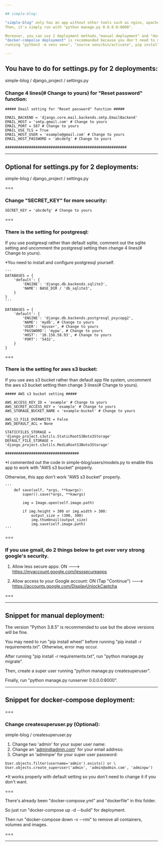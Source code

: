 ```yaml
---

## simple-blog:

"simple-blog" only has an app without other tools such as nginx, apache, gunicorn and so on. 
Then, it's simply run with "python manage.py 0.0.0.0:8000".

Moreover, you can use 2 deployment methods,"manual deployment" and "docker-compolse deployment".
"docker-compolse deployment" is recommanded because you don't need to manually deploy the app 
running "python3 -m venv venv", "source venv/bin/activate", pip install -r requirements.txt" and so on.

---
```


## You have to do for settings.py for 2 deployments:

simple-blog / django_project / settings.py

### Change 4 lines(# Change to yours) for "Reset password" function:

```
##### Email setting for "Reset password" function #####

EMAIL_BACKEND = 'django.core.mail.backends.smtp.EmailBackend'
EMAIL_HOST = 'smtp.gmail.com' # Change to yours
EMAIL_PORT = 587 # Change to yours
EMAIL_USE_TLS = True
EMAIL_HOST_USER = 'example@gmail.com' # Change to yours
EMAIL_HOST_PASSWORD = 'abcdefg' # Change to yours

########################################################
```

---

## Optional for settings.py for 2 deployments:

simple-blog / django_project / settings.py

===

### Change "SECRET_KEY" for more security:

```
SECRET_KEY = 'abcdefg' # Change to yours
```

===

### There is the setting for postgresql:

If you use postgresql rather than default sqlite, comment out the sqlite setting and uncomment the postgresql setting then change 4 lines(# Change to yours).

*You need to install and configure postgresql yourself.

```
'''
DATABASES = {
    'default': {
        'ENGINE': 'django.db.backends.sqlite3',
        'NAME': BASE_DIR / 'db_sqlite3',
    }
}
'''

DATABASES = {
    'default': {
        'ENGINE': 'django.db.backends.postgresql_psycopg2',
        'NAME': 'mydb', # Change to yours
        'USER': 'myuser', # Change to yours
        'PASSWORD': 'mypw', # Change to yours
        'HOST': '10.156.58.93', # Change to yours
        'PORT': '5432',
    }
}
```

===

### There is the setting for aws s3 bucket:

If you use aws s3 bucket rather than default app file system, uncomment the aws s3 bucket setting then change 3 lines(# Change to yours).

```
##### AWS s3 bucket setting #####

AWS_ACCESS_KEY_ID = 'example' # Change to yours
AWS_SECRET_ACCESS_KEY = 'example' # Change to yours
AWS_STORAGE_BUCKET_NAME = 'example-bucket' # Change to yours
 
AWS_S3_FILE_OVERWRITE = False
AWS_DEFAULT_ACL = None

STATICFILES_STORAGE = 'django_project.s3utils.StaticRootS3Boto3Storage'
DEFAULT_FILE_STORAGE = 'django_project.s3utils.MediaRootS3Boto3Storage'

##################################
```

*I commented out the code in simple-blog/users/models.py to enable this app to work with "AWS s3 bucket" properly.

Otherwise, this app don't work "AWS s3 bucket" properly.

```
'''
    def save(self, *args, **kawrgs):
        super().save(*args, **kawrgs)

        img = Image.open(self.image.path)

        if img.height > 300 or img.width > 300:
            output_size = (300, 300)
            img.thumbnail(output_size)
            img.save(self.image.path)
'''
```

===

### If you use gmail, do 2 things below to get over very strong google's security.

1. Allow less secure apps: ON ---> https://myaccount.google.com/lesssecureapps

2. Allow access to your Google account: ON (Tap "Continue") ---> https://accounts.google.com/DisplayUnlockCaptcha

===

---

## Snippet for manual deployment:

The version "Python 3.8.5" is recommended to use but the above versions will be fine.

You may need to run "pip install wheel" before running "pip install -r requirements.txt". Otherwise, error may occur.

After running "pip install -r requirements.txt", run "python manage.py migrate".

Then, create a super user running "python manage.py createsuperuser".

Finally, run "python manage.py runserver 0.0.0.0:8000".

---

## Snippet for docker-compose deployment:

===

### Change createsuperuser.py (Optional):
simple-blog / createsuperuser.py

1. Change two 'admin' for your super user name:
2. Change an 'admin@admin.com' for your email address:
3. Change an 'adminpw' for your super user password:

```
User.objects.filter(username='admin').exists() or \
User.objects.create_superuser('admin', 'admin@admin.com', 'adminpw')
```

*It works properly with default setting so you don't need to change it if you don't want.

===

There's already been "docker-compose.yml" and "dockerfile" in this folder.

So just run "docker-compose up -d --build" for deployment.

Then run "docker-compose down -v --rmi" to remove all containers, volumes and images.

===

---
